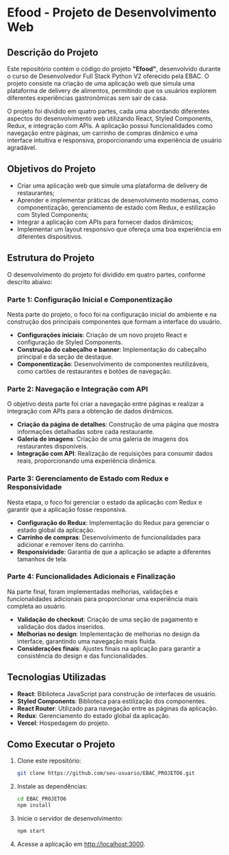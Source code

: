 # Efood - Projeto de Desenvolvimento Web

## Descrição do Projeto
Este repositório contém o código do projeto **"Efood"**, desenvolvido durante o curso de Desenvolvedor Full Stack Python V2 oferecido pela EBAC. O projeto consiste na criação de uma aplicação web que simula uma plataforma de delivery de alimentos, permitindo que os usuários explorem diferentes experiências gastronômicas sem sair de casa.

O projeto foi dividido em quatro partes, cada uma abordando diferentes aspectos do desenvolvimento web utilizando React, Styled Components, Redux, e integração com APIs. A aplicação possui funcionalidades como navegação entre páginas, um carrinho de compras dinâmico e uma interface intuitiva e responsiva, proporcionando uma experiência de usuário agradável.

## Objetivos do Projeto
- Criar uma aplicação web que simule uma plataforma de delivery de restaurantes;
- Aprender e implementar práticas de desenvolvimento modernas, como componentização, gerenciamento de estado com Redux, e estilização com Styled Components;
- Integrar a aplicação com APIs para fornecer dados dinâmicos;
- Implementar um layout responsivo que ofereça uma boa experiência em diferentes dispositivos.

## Estrutura do Projeto
O desenvolvimento do projeto foi dividido em quatro partes, conforme descrito abaixo:

### Parte 1: Configuração Inicial e Componentização
Nesta parte do projeto, o foco foi na configuração inicial do ambiente e na construção dos principais componentes que formam a interface do usuário.

- **Configurações iniciais**: Criação de um novo projeto React e configuração de Styled Components.
- **Construção do cabeçalho e banner**: Implementação do cabeçalho principal e da seção de destaque.
- **Componentização**: Desenvolvimento de componentes reutilizáveis, como cartões de restaurantes e botões de navegação.

### Parte 2: Navegação e Integração com API
O objetivo desta parte foi criar a navegação entre páginas e realizar a integração com APIs para a obtenção de dados dinâmicos.

- **Criação da página de detalhes**: Construção de uma página que mostra informações detalhadas sobre cada restaurante.
- **Galeria de imagens**: Criação de uma galeria de imagens dos restaurantes disponíveis.
- **Integração com API**: Realização de requisições para consumir dados reais, proporcionando uma experiência dinâmica.

### Parte 3: Gerenciamento de Estado com Redux e Responsividade
Nesta etapa, o foco foi gerenciar o estado da aplicação com Redux e garantir que a aplicação fosse responsiva.

- **Configuração do Redux**: Implementação do Redux para gerenciar o estado global da aplicação.
- **Carrinho de compras**: Desenvolvimento de funcionalidades para adicionar e remover itens do carrinho.
- **Responsividade**: Garantia de que a aplicação se adapte a diferentes tamanhos de tela.

### Parte 4: Funcionalidades Adicionais e Finalização
Na parte final, foram implementadas melhorias, validações e funcionalidades adicionais para proporcionar uma experiência mais completa ao usuário.

- **Validação do checkout**: Criação de uma seção de pagamento e validação dos dados inseridos.
- **Melhorias no design**: Implementação de melhorias no design da interface, garantindo uma navegação mais fluida.
- **Considerações finais**: Ajustes finais na aplicação para garantir a consistência do design e das funcionalidades.

## Tecnologias Utilizadas
- **React**: Biblioteca JavaScript para construção de interfaces de usuário.
- **Styled Components**: Biblioteca para estilização dos componentes.
- **React Router**: Utilizado para navegação entre as páginas da aplicação.
- **Redux**: Gerenciamento do estado global da aplicação.
- **Vercel**: Hospedagem do projeto.

## Como Executar o Projeto
1. Clone este repositório:
    ```bash
    git clone https://github.com/seu-usuario/EBAC_PROJETO6.git
    ```

2. Instale as dependências:
    ```bash
    cd EBAC_PROJETO6
    npm install
    ```

3. Inicie o servidor de desenvolvimento:
    ```bash
    npm start
    ```

4. Acesse a aplicação em [http://localhost:3000](http://localhost:3000).
